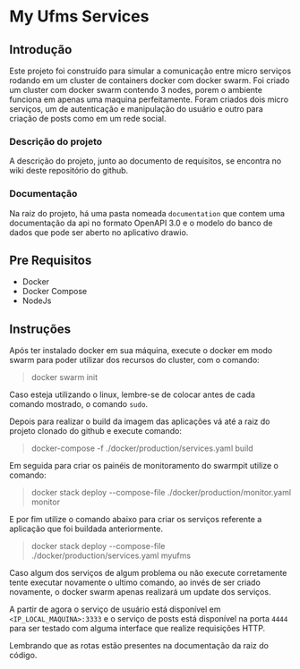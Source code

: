 # My Ufms Services

## Introdução

Este projeto foi construído para simular a comunicação entre micro serviços rodando em um cluster de containers docker com docker swarm. Foi criado um cluster com docker swarm contendo 3 nodes, porem o ambiente funciona em apenas uma maquina perfeitamente. Foram criados dois micro serviços, um de autenticação e manipulação do usuário e outro para criação de posts como em um rede social.

### Descrição do projeto

A descrição do projeto, junto ao documento de requisitos, se encontra no wiki deste repositório do github.

### Documentação

Na raiz do projeto, há uma pasta nomeada `documentation` que contem uma documentação da api no formato OpenAPI 3.0 e o modelo do banco de dados que pode ser aberto no aplicativo drawio.

## Pre Requisitos

* Docker
* Docker Compose
* NodeJs

## Instruções

Após ter instalado docker em sua máquina, execute o docker em modo swarm para poder utilizar dos recursos do cluster, com o comando: 

> docker swarm init

Caso esteja utilizando o linux, lembre-se de colocar antes de cada comando mostrado, o comando `sudo`. 

Depois para realizar o build da imagem das aplicações vá até a raiz do projeto clonado do github e execute comando:

> docker-compose -f ./docker/production/services.yaml build

Em seguida para criar os painéis de monitoramento do swarmpit utilize o comando:

> docker stack deploy --compose-file ./docker/production/monitor.yaml monitor

E por fim utilize o comando abaixo para criar os serviços referente a aplicação que foi buildada anteriormente.

> docker stack deploy --compose-file ./docker/production/services.yaml myufms

Caso algum dos serviços de algum problema ou não execute corretamente tente executar novamente o ultimo comando, ao invés de ser criado novamente, o docker swarm apenas realizará um update dos serviços.

A partir de agora o serviço de usuário está disponível em` <IP_LOCAL_MAQUINA>:3333` e o serviço de posts está disponível na porta `4444` para ser testado com alguma interface que realize requisições HTTP.

Lembrando que as rotas estão presentes na documentação da raiz do código.